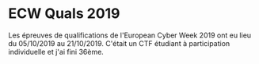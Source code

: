 # ECW Quals 2019

Les épreuves de qualifications de l'European Cyber Week 2019 ont eu lieu du 05/10/2019 au 21/10/2019. C'était un CTF étudiant à participation individuelle et j'ai fini 36ème.

